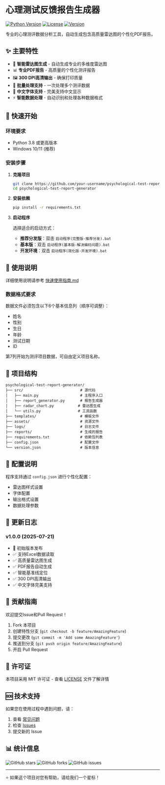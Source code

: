 # 心理测试反馈报告生成器

[![Python Version](https://img.shields.io/badge/python-3.8%2B-blue.svg)](https://www.python.org/downloads/)
[![License](https://img.shields.io/badge/license-MIT-green.svg)](LICENSE)
[![Version](https://img.shields.io/badge/version-1.0.0-orange.svg)](version.json)

专业的心理测评数据分析工具，自动生成包含高质量雷达图的个性化PDF报告。

## ✨ 主要特性

- 🎯 **智能雷达图生成** - 自动生成专业的多维度雷达图
- 📊 **专业PDF报告** - 高质量的个性化测评报告
- 🖼️ **300 DPI高清输出** - 确保打印质量
- 🔄 **批量处理支持** - 一次处理多个测评数据
- 🎨 **中文字体支持** - 完美支持中文显示
- ⚡ **智能数据处理** - 自动识别和处理各种数据格式

## 🚀 快速开始

### 环境要求

- Python 3.8 或更高版本
- Windows 10/11 (推荐)

### 安装步骤

1. **克隆项目**
   ```bash
   git clone https://github.com/your-username/psychological-test-report-generator.git
   cd psychological-test-report-generator
   ```

2. **安装依赖**
   ```bash
   pip install -r requirements.txt
   ```

3. **启动程序**
   
   选择适合的启动方式：
   - **推荐分发版**：双击 `启动程序(完整版-推荐分发).bat`
   - **基本版**：双击 `启动程序(基本版-解决编码问题).bat`
   - **开发环境**：双击 `启动程序(简化版-开发环境).bat`

## 📖 使用说明

详细使用说明请参考 [快速使用指南.md](快速使用指南.md)

### 数据格式要求

数据文件必须包含以下6个基本信息列（顺序可调整）：
- 姓名
- 性别  
- 生日
- 年龄
- 测试日期
- ID

第7列开始为测评项目数据，可自由定义项目名称。

## 📁 项目结构

```
psychological-test-report-generator/
├── src/                          # 源代码
│   ├── main.py                   # 主程序入口
│   ├── report_generator.py       # 报告生成器
│   ├── radar_chart.py           # 雷达图生成
│   └── utils.py                 # 工具函数
├── templates/                    # 模板文件
├── assets/                       # 资源文件
├── logs/                         # 日志文件
├── reports/                      # 生成的报告
├── requirements.txt              # 依赖包列表
├── config.json                   # 配置文件
└── version.json                  # 版本信息
```

## 🔧 配置说明

程序支持通过 `config.json` 进行个性化配置：

- 雷达图样式设置
- 字体配置
- 输出格式设置
- 数据处理参数

## 📝 更新日志

### v1.0.0 (2025-07-21)
- 🎉 初始版本发布
- ✅ 支持Excel数据读取
- ✅ 高质量雷达图生成
- ✅ PDF报告自动生成
- ✅ 智能基准线定位
- ✅ 300 DPI高清输出
- ✅ 中文字体完美支持

## 🤝 贡献指南

欢迎提交Issue和Pull Request！

1. Fork 本项目
2. 创建特性分支 (`git checkout -b feature/AmazingFeature`)
3. 提交更改 (`git commit -m 'Add some AmazingFeature'`)
4. 推送到分支 (`git push origin feature/AmazingFeature`)
5. 开启 Pull Request

## 📄 许可证

本项目采用 MIT 许可证 - 查看 [LICENSE](LICENSE) 文件了解详情

## 🆘 技术支持

如果您在使用过程中遇到问题，请：

1. 查看 [常见问题](README.md#常见问题)
2. 检查 [Issues](https://github.com/your-username/psychological-test-report-generator/issues)
3. 提交新的 Issue

## 📊 统计信息

![GitHub stars](https://img.shields.io/github/stars/your-username/psychological-test-report-generator?style=social)
![GitHub forks](https://img.shields.io/github/forks/your-username/psychological-test-report-generator?style=social)
![GitHub issues](https://img.shields.io/github/issues/your-username/psychological-test-report-generator)

---

⭐ 如果这个项目对您有帮助，请给我们一个星标！